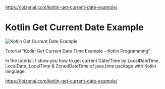 https://loizenai.com/kotlin-get-current-date-example/

# Kotlin Get Current Date Example

![Kotlin Get Current Date Example](https://loizenai.com/wp-content/uploads/2020/12/kotlin-get-current-date-example.png)

Tutorial “Kotlin Get Current Date Time Example – Kotlin Programming”

In the tutorial, I show you how to get current Date/Time by LocalDateTime, LocalDate, LocalTime & ZonedDateTime of java.time package with Kotlin language.

https://loizenai.com/kotlin-get-current-date-example/
